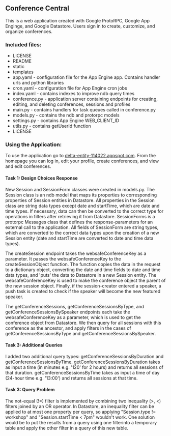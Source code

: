 ## Conference Central
This is a web application created with Google ProtoRPC, Google App Enginge, and Google Datastore.
Users sign in to create, customize, and organize conferences.

### Included files:
* LICENSE
* README
* static
* templates
* app.yaml -  configuration file for the App Engine app. Contains
	handler urls and python libraries
* cron.yaml - configuration file for App Engine cron jobs
* index.yaml - contains indexes to improve ndb query times
* conference.py - application server containing endpoints for
	creating, editing, and deleting conferences, sessions and profiles
* main.py - contains handlers for task queues called in conference.py
* models.py - contains the ndb and protorpc models
* settings.py - contains App Engine WEB_CLIENT_ID
* utils.py - contains getUserId function
* LICENSE

### Using the Application:
To use the application go to [delta-entity-114022.appspot.com](https://delta-entity-114022.appspot.com).
From the homepage you can log in, edit your profile, create conferences, and view and edit conferences.

#### Task 1: Design Choices Response
New Session and SessionForm classes were created in models.py. The Session class is an ndb model 
that maps its properties to corresponding properties of Session entities in Datastore. All properties
in the Session class are string data types except date and startTime, which are date and time types. 
If necessary, data can then be converted to the correct type for operations in filters after 
retrieving it from Datastore. SessionForms is a protorpc Messages class that defines the 
response-parameters for an external call to the application. All fields of SessionForm are string 
types, which are converted to the correct data types upon the creation of a new Session entity 
(date and startTime are converted to date and time data types).

The createSession endpoint takes the websafeConferenceKey as a parameter. It passes the 
websafeConferenceKey to the createSessionObject function. The function copies the data in the 
request to a dictionary object, converting the date and time fields to date and time data types, and 
'puts' the data to Datastore in a new Session entity. The websafeConferenceKey is used to make the 
conference object the parent of the new session object. Finally, if the session-creator entered a 
speaker, a push task is created to check if the speaker will become the new featured speaker.

The getConferenceSessions, getConferenceSessionsByType, and getConferenceSessionsBySpeaker endpoints
each take the websafeConferenceKey as a parameter, which is used to get the conference object from
Datastore.  We then query for all sessions with this conference as the ancestor, and apply filters
in the cases of getConferenceSessionsByType and getConferenceSessionsBySpeaker.

#### Task 3: Additional Queries
I added two additional query types: getConferenceSessionsByDuration and getConferenceSessionsByTime.
getConferenceSessionsByDuration takes as input a time (in minutes e.g. '120' for 2 hours) and returns
all sessions of that duration. getConferenceSessionsByTime takes as input a time of day (24-hour time
e.g. '13:00') and returns all sessions at that time.

#### Task 3: Query Problem
The not-equal (!=) filter is implemented by combining two inequality (>, <) filters joined by an OR 
operator. In Datastore, an inequality filter can be applied to at most one property per query,
so applying "Session.type != workshop" and "Session.startTime < 7pm" wouldn't work. One solution 
would be to put the results from a query using one filterinto a temporary table and apply the other
 filter in a query of this new table.
